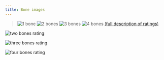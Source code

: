 ```yaml
---
title: Bone images
---
```

> ![1 bone](/img/1-bone.gif)
> ![2 bones](/img/2-bones.gif)
> ![3 bones](/img/3-bones.gif)
> ![4 bones](/img/4-bones.gif)
> [(full description of ratings)](/diseases/ratings-what-do-they-mean)

   



  ![two bones
rating](/img/2-bones.gif)

   ![three bones
rating](/img/3-bones.gif)

  ![four bones
rating](/img/4-bones.gif)
